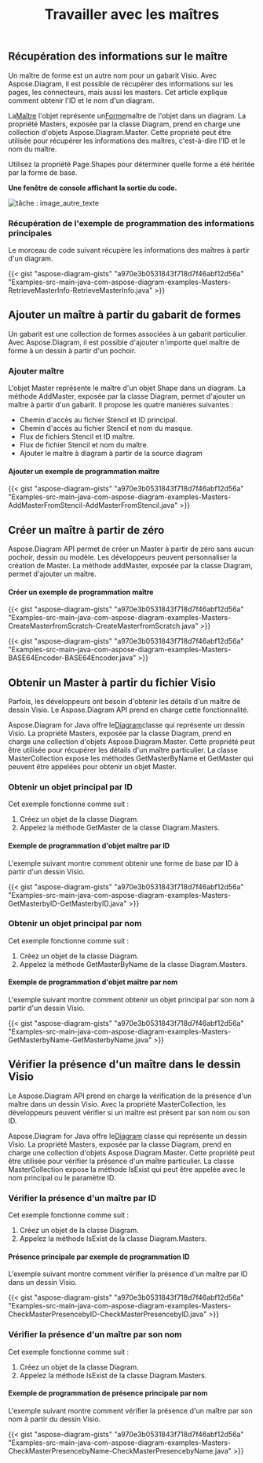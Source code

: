 ﻿---
title: Travailler avec les maîtres
type: docs
weight: 30
url: /fr/java/working-with-masters/
---
## **Récupération des informations sur le maître**
Un maître de forme est un autre nom pour un gabarit Visio. Avec Aspose.Diagram, il est possible de récupérer des informations sur les pages, les connecteurs, mais aussi les masters. Cet article explique comment obtenir l'ID et le nom d'un diagram.

 La[Maître](https://reference.aspose.com/diagram/java/com.aspose.diagram/master) l'objet représente un[Forme](https://reference.aspose.com/diagram/java/com.aspose.diagram/shape)maître de l'objet dans un diagram. La propriété Masters, exposée par la classe Diagram, prend en charge une collection d'objets Aspose.Diagram.Master. Cette propriété peut être utilisée pour récupérer les informations des maîtres, c'est-à-dire l'ID et le nom du maître.

Utilisez la propriété Page.Shapes pour déterminer quelle forme a été héritée par la forme de base.

**Une fenêtre de console affichant la sortie du code.** 

![tâche : image_autre_texte](http://i.imgur.com/DPn5sP9.png)
### **Récupération de l'exemple de programmation des informations principales**
Le morceau de code suivant récupère les informations des maîtres à partir d'un diagram.

{{< gist "aspose-diagram-gists" "a970e3b0531843f718d7f46abf12d56a" "Examples-src-main-java-com-aspose-diagram-examples-Masters-RetrieveMasterInfo-RetrieveMasterInfo.java" >}}
## **Ajouter un maître à partir du gabarit de formes**
Un gabarit est une collection de formes associées à un gabarit particulier. Avec Aspose.Diagram, il est possible d'ajouter n'importe quel maître de forme à un dessin à partir d'un pochoir.
### **Ajouter maître**
L'objet Master représente le maître d'un objet Shape dans un diagram. La méthode AddMaster, exposée par la classe Diagram, permet d'ajouter un maître à partir d'un gabarit. Il propose les quatre manières suivantes :

- Chemin d'accès au fichier Stencil et ID principal.
- Chemin d'accès au fichier Stencil et nom du masque.
- Flux de fichiers Stencil et ID maître.
- Flux de fichier Stencil et nom du maître.
- Ajouter le maître à diagram à partir de la source diagram
#### **Ajouter un exemple de programmation maître**
{{< gist "aspose-diagram-gists" "a970e3b0531843f718d7f46abf12d56a" "Examples-src-main-java-com-aspose-diagram-examples-Masters-AddMasterFromStencil-AddMasterFromStencil.java" >}}
## **Créer un maître à partir de zéro**
Aspose.Diagram API permet de créer un Master à partir de zéro sans aucun pochoir, dessin ou modèle. Les développeurs peuvent personnaliser la création de Master. La méthode addMaster, exposée par la classe Diagram, permet d'ajouter un maître.
#### **Créer un exemple de programmation maître**
{{< gist "aspose-diagram-gists" "a970e3b0531843f718d7f46abf12d56a" "Examples-src-main-java-com-aspose-diagram-examples-Masters-CreateMasterfromScratch-CreateMasterfromScratch.java" >}}

{{< gist "aspose-diagram-gists" "a970e3b0531843f718d7f46abf12d56a" "Examples-src-main-java-com-aspose-diagram-examples-Masters-BASE64Encoder-BASE64Encoder.java" >}}
## **Obtenir un Master à partir du fichier Visio**
Parfois, les développeurs ont besoin d'obtenir les détails d'un maître de dessin Visio. Le Aspose.Diagram API prend en charge cette fonctionnalité.

 Aspose.Diagram for Java offre le[Diagram](https://reference.aspose.com/diagram/java/com.aspose.diagram/diagram)classe qui représente un dessin Visio. La propriété Masters, exposée par la classe Diagram, prend en charge une collection d'objets Aspose.Diagram.Master. Cette propriété peut être utilisée pour récupérer les détails d'un maître particulier. La classe MasterCollection expose les méthodes GetMasterByName et GetMaster qui peuvent être appelées pour obtenir un objet Master.
### **Obtenir un objet principal par ID**
Cet exemple fonctionne comme suit :

1. Créez un objet de la classe Diagram.
1. Appelez la méthode GetMaster de la classe Diagram.Masters.
#### **Exemple de programmation d'objet maître par ID**
L'exemple suivant montre comment obtenir une forme de base par ID à partir d'un dessin Visio.

{{< gist "aspose-diagram-gists" "a970e3b0531843f718d7f46abf12d56a" "Examples-src-main-java-com-aspose-diagram-examples-Masters-GetMasterbyID-GetMasterbyID.java" >}}
### **Obtenir un objet principal par nom**
Cet exemple fonctionne comme suit :

1. Créez un objet de la classe Diagram.
1. Appelez la méthode GetMasterByName de la classe Diagram.Masters.
#### **Exemple de programmation d'objet maître par nom**
L'exemple suivant montre comment obtenir un objet principal par son nom à partir d'un dessin Visio.

{{< gist "aspose-diagram-gists" "a970e3b0531843f718d7f46abf12d56a" "Examples-src-main-java-com-aspose-diagram-examples-Masters-GetMasterbyName-GetMasterbyName.java" >}}
## **Vérifier la présence d'un maître dans le dessin Visio**
Le Aspose.Diagram API prend en charge la vérification de la présence d'un maître dans un dessin Visio. Avec la propriété MasterCollection, les développeurs peuvent vérifier si un maître est présent par son nom ou son ID.

 Aspose.Diagram for Java offre le[Diagram](https://reference.aspose.com/diagram/java/com.aspose.diagram/diagram) classe qui représente un dessin Visio. La propriété Masters, exposée par la classe Diagram, prend en charge une collection d'objets Aspose.Diagram.Master. Cette propriété peut être utilisée pour vérifier la présence d'un maître particulier. La classe MasterCollection expose la méthode IsExist qui peut être appelée avec le nom principal ou le paramètre ID.
### **Vérifier la présence d'un maître par ID**
Cet exemple fonctionne comme suit :

1. Créez un objet de la classe Diagram.
1. Appelez la méthode IsExist de la classe Diagram.Masters.
#### **Présence principale par exemple de programmation ID**
L'exemple suivant montre comment vérifier la présence d'un maître par ID dans un dessin Visio.

{{< gist "aspose-diagram-gists" "a970e3b0531843f718d7f46abf12d56a" "Examples-src-main-java-com-aspose-diagram-examples-Masters-CheckMasterPresencebyID-CheckMasterPresencebyID.java" >}}
### **Vérifier la présence d'un maître par son nom**
Cet exemple fonctionne comme suit :

1. Créez un objet de la classe Diagram.
1. Appelez la méthode IsExist de la classe Diagram.Masters.
#### **Exemple de programmation de présence principale par nom**
L'exemple suivant montre comment vérifier la présence d'un maître par son nom à partir du dessin Visio.

{{< gist "aspose-diagram-gists" "a970e3b0531843f718d7f46abf12d56a" "Examples-src-main-java-com-aspose-diagram-examples-Masters-CheckMasterPresencebyName-CheckMasterPresencebyName.java" >}}
